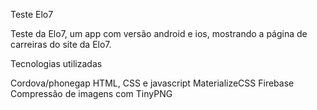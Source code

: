 Teste Elo7

Teste da Elo7, um app com versão android e ios, mostrando a página de carreiras do site da Elo7.

Tecnologias utilizadas

Cordova/phonegap
HTML, CSS e javascript
MaterializeCSS
Firebase
Compressão de imagens com TinyPNG
 
